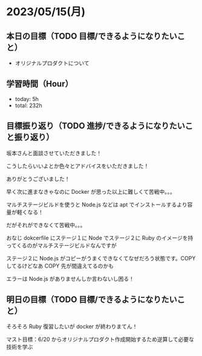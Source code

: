 # 2023/05/15(月)

## 本日の目標（TODO 目標/できるようになりたいこと）

- オリジナルプロダクトについて

## 学習時間（Hour）

- today: 5h
- total: 232h

## 目標振り返り（TODO 進捗/できるようになりたいこと振り返り）

坂本さんと面談させていただきました！

こうしたらいいよとか色々とアドバイスをいただきました！

ありがとうございました！

早く次に進まなきゃなのに Docker が思った以上に難しくて苦戦中。。。

マルチステージビルドを使うと Node.js などは apt でインストールするより容量が軽くなる！

だがそれができなくて苦戦中。。。

おなじ dokcerfile にステージ１に Node でステージ２に Ruby のイメージを持ってくるのがマルチステージビルドなんですが

ステージ２に Node.js がコピーがうまくできなくてなぜだろう状態です。COPY してるけどなあ COPY 先が間違えてるのかも

エラーは Node.js がありませんしか言わないし困る！

## 明日の目標（TODO 目標/できるようになりたいこと）

そろそろ Ruby 復習したいが docker が終わりまてん！

マスト目標：6/20 からオリジナルプロダクト作成開始するため逆算して必要な技術を学ぶ
